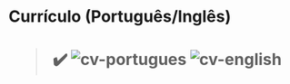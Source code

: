 <h1> Currículo (Português/Inglês) <h1> 

  > ✔️
![cv-portugues](https://user-images.githubusercontent.com/79876042/194566301-492f0ad6-8589-4f77-912c-37d849496d5f.png)
![cv-english](https://user-images.githubusercontent.com/79876042/194566415-0d954186-9f11-4e6b-b44b-3bef6f6674e9.png)
